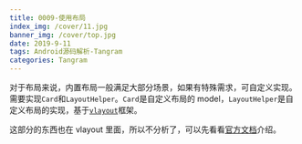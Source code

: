 ```yaml
---
title: 0009-使用布局
index_img: /cover/11.jpg
banner_img: /cover/top.jpg
date: 2019-9-11
tags: Android源码解析-Tangram
categories: Tangram
---
```


对于布局来说，内置布局一般满足大部分场景，如果有特殊需求，可自定义实现。需要实现`Card`和`LayoutHelper`。`Card`是自定义布局的 model，`LayoutHelper`是自定义布局的实现，基于[`vlayout`](https://github.com/alibaba/vlayout)框架。

这部分的东西也在 vlayout 里面，所以不分析了，可以先看看[官方文档](http://tangram.pingguohe.net/docs/android/use-card)介绍。

